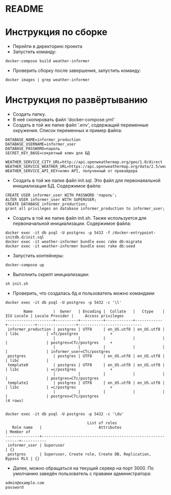 # README

# Инструкция по сборке
* Перейти в директорию проекта
* Запустить команду:
````
docker-compose build weather-informer
````
* Проверить сборку после завершения, запустить команду:
````
docker images | grep weather-informer
````

# Инструкция по развёртыванию
* Создать папку.
* В неё скопировать файл 'docker-compose.yml'
* Создать в той же папке файл '.env', содержащий переменные окружения. Список переменных и пример файла:
````
DATABASE_NAME=informer_production
DATABASE_USERNAME=informer_user
DATABASE_PASSWORD=пароль
SECRET_KEY_BASE=секретный ключ для БД

WEATHER_SERVICE_CITY_URL=http://api.openweathermap.org/geo/1.0/direct
WEATHER_SERVICE_WEATHER_URL=https://api.openweathermap.org/data/2.5/weather
WEATHER_SERVICE_API_KEY=ключ API, полученный от провайдера
````
* Создать в той же папке файл init.sql. Это файл для первонаяальной инициализации БД. Содержимое файла:
````
CREATE USER informer_user WITH PASSWORD 'пароль';
ALTER USER informer_user WITH SUPERUSER;
CREATE DATABASE informer_production;
grant all privileges on database informer_production to informer_user;
````
* Создать в той же папке файл init.sh. Также используется для первоначальной инициализации. Содержимое файла:
````
docker exec -it db psql -U postgres -p 5432 -f /docker-entrypoint-initdb.d/init.sql
docker exec -it weather-informer bundle exec rake db:migrate
docker exec -it weather-informer bundle exec rake db:seed
````
* Запустить контейнеры:
````
docker-compose up
````
* Выполнить скрипт инициализации:
````
sh init.sh
````
* Проверить, что создалась бд и пользователь можно командами
````
docker exec -it db psql -U postgres -p 5432 -c '\l'

        Name         |  Owner   | Encoding |  Collate   |   Ctype    | ICU Locale | Locale Provider |     Access privileges      
---------------------+----------+----------+------------+------------+------------+-----------------+----------------------------
 informer_production | postgres | UTF8     | en_US.utf8 | en_US.utf8 |            | libc            | =Tc/postgres              +
                     |          |          |            |            |            |                 | postgres=CTc/postgres     +
                     |          |          |            |            |            |                 | informer_user=CTc/postgres
 postgres            | postgres | UTF8     | en_US.utf8 | en_US.utf8 |            | libc            | 
 template0           | postgres | UTF8     | en_US.utf8 | en_US.utf8 |            | libc            | =c/postgres               +
                     |          |          |            |            |            |                 | postgres=CTc/postgres
 template1           | postgres | UTF8     | en_US.utf8 | en_US.utf8 |            | libc            | =c/postgres               +
                     |          |          |            |            |            |                 | postgres=CTc/postgres
(4 rows)


docker exec -it db psql -U postgres -p 5432 -c '\du'

                                    List of roles
   Role name   |                         Attributes                         | Member of 
---------------+------------------------------------------------------------+-----------
 informer_user | Superuser                                                  | {}
 postgres      | Superuser, Create role, Create DB, Replication, Bypass RLS | {}

````
* Далее, можно обращаться на текущий сервер на порт 3000.
По умолчанию заведён пользователь с правами администратора:
````
admin@example.com
password
````
